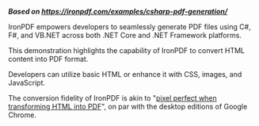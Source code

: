 ***Based on <https://ironpdf.com/examples/csharp-pdf-generation/>***

IronPDF empowers developers to seamlessly generate PDF files using C#, F#, and VB.NET across both .NET Core and .NET Framework platforms.

This demonstration highlights the capability of IronPDF to convert HTML content into PDF format.

Developers can utilize basic HTML or enhance it with CSS, images, and JavaScript.

The conversion fidelity of IronPDF is akin to "[pixel perfect when transforming HTML into PDF](https://ironpdf.com/how-to/pixel-perfect-html-to-pdf/)", on par with the desktop editions of Google Chrome.